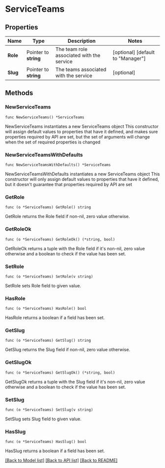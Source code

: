 # ServiceTeams

## Properties

Name | Type | Description | Notes
------------ | ------------- | ------------- | -------------
**Role** | Pointer to **string** | The team role associated with the service | [optional] [default to "Manager"]
**Slug** | Pointer to **string** | The teams associated with the service | [optional] 

## Methods

### NewServiceTeams

`func NewServiceTeams() *ServiceTeams`

NewServiceTeams instantiates a new ServiceTeams object
This constructor will assign default values to properties that have it defined,
and makes sure properties required by API are set, but the set of arguments
will change when the set of required properties is changed

### NewServiceTeamsWithDefaults

`func NewServiceTeamsWithDefaults() *ServiceTeams`

NewServiceTeamsWithDefaults instantiates a new ServiceTeams object
This constructor will only assign default values to properties that have it defined,
but it doesn't guarantee that properties required by API are set

### GetRole

`func (o *ServiceTeams) GetRole() string`

GetRole returns the Role field if non-nil, zero value otherwise.

### GetRoleOk

`func (o *ServiceTeams) GetRoleOk() (*string, bool)`

GetRoleOk returns a tuple with the Role field if it's non-nil, zero value otherwise
and a boolean to check if the value has been set.

### SetRole

`func (o *ServiceTeams) SetRole(v string)`

SetRole sets Role field to given value.

### HasRole

`func (o *ServiceTeams) HasRole() bool`

HasRole returns a boolean if a field has been set.

### GetSlug

`func (o *ServiceTeams) GetSlug() string`

GetSlug returns the Slug field if non-nil, zero value otherwise.

### GetSlugOk

`func (o *ServiceTeams) GetSlugOk() (*string, bool)`

GetSlugOk returns a tuple with the Slug field if it's non-nil, zero value otherwise
and a boolean to check if the value has been set.

### SetSlug

`func (o *ServiceTeams) SetSlug(v string)`

SetSlug sets Slug field to given value.

### HasSlug

`func (o *ServiceTeams) HasSlug() bool`

HasSlug returns a boolean if a field has been set.


[[Back to Model list]](../README.md#documentation-for-models) [[Back to API list]](../README.md#documentation-for-api-endpoints) [[Back to README]](../README.md)


